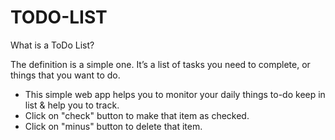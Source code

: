 # TODO-LIST

What is a ToDo List? 

The definition is a simple one. It’s a list of tasks you need to complete, or things that you want to do. 
- This simple web app helps you to monitor your daily things to-do keep in list & help you to track.
- Click on "check" button to make that item as checked.
- Click on "minus" button to delete that item.
